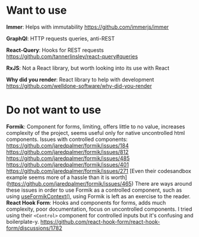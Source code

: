 
# Want to use

**Immer**: Helps with immutability
https://github.com/immerjs/immer

**GraphQl**: HTTP requests queries, anti-REST

**React-Query**: Hooks for REST requests
https://github.com/tannerlinsley/react-query#queries

**RxJS**: Not a React library, but worth looking into its use with React

**Why did you render**: React library to help with development
https://github.com/welldone-software/why-did-you-render


# Do not want to use

**Formik**: Component for forms, limiting, offers little to no value, increases complexity of the project,
seems useful only for native uncontrolled html components. Issues with controlled components:
https://github.com/jaredpalmer/formik/issues/184
https://github.com/jaredpalmer/formik/issues/812
https://github.com/jaredpalmer/formik/issues/485
https://github.com/jaredpalmer/formik/issues/401
https://github.com/jaredpalmer/formik/issues/271
[Even their codesandbox example seems more of a hassle than it is worth]
(https://github.com/jaredpalmer/formik/issues/465)
There are ways around these issues in order to use Formik as a controlled component, such as using [useFormikContext()](https://jaredpalmer.com/formik/docs/api/useFormikContext#example), using Formik is left as an exercise to the reader.
**React Hook Form**: Hooks and components for forms, adds much complexity, poor documentation, focus on uncontrolled components. I tried using their `<Control>` component for controlled inputs but it's confusing and boilerplate-y.
https://github.com/react-hook-form/react-hook-form/discussions/1782
